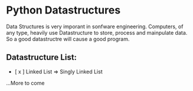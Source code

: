 # Python Datastructures
Data Structures is very imporant in sonfware engineering. Computers, of any type, heavily use Datastructure to store, process and mainpulate data. So a good datastructre will cause a good program.

## Datastructure List:
- [ x ] Linked List => Singly Linked List

...More to come